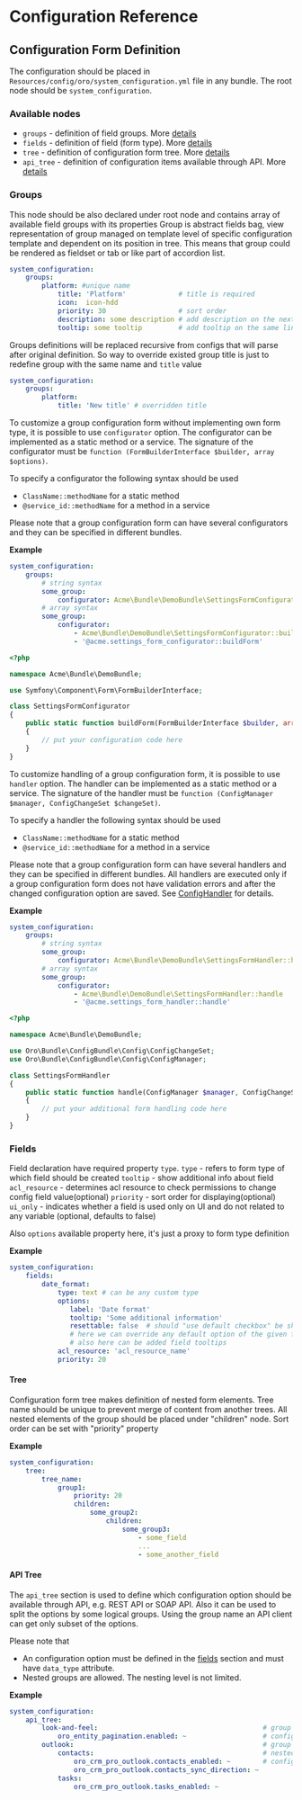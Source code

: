 Configuration Reference
=======================

Configuration Form Definition
-----------------------------

The configuration should be placed in `Resources/config/oro/system_configuration.yml` file in any bundle.
The root node should be `system_configuration`.

### Available nodes

- `groups`    - definition of field groups. More [details](#groups)
- `fields`    - definition of field (form type). More [details](#fields)
- `tree`      - definition of configuration form tree. More [details](#tree)
- `api_tree`  - definition of configuration items available through API. More [details](#api-tree)

### Groups

This node should be also declared under root node and contains array of available field groups with its properties
Group is abstract fields bag, view representation of group managed on template level of specific configuration template
and dependent on its position in tree.
This means that group could be rendered as fieldset or tab or like part of accordion list.

```yaml
system_configuration:
    groups:
        platform: #unique name
            title: 'Platform'             # title is required
            icon:  icon-hdd
            priority: 30                  # sort order
            description: some description # add description on the next line after group header
            tooltip: some tooltip         # add tooltip on the same line after group header
```

Groups definitions will be replaced recursive from configs that will parse after original definition.
So way to override existed group title is just to redefine group with the same name and `title` value

```yaml
system_configuration:
    groups:
        platform:
            title: 'New title' # overridden title
```

To customize a group configuration form without implementing own form type, it is possible to use `configurator` option.
The configurator can be implemented as a static method or a service.
The signature of the configurator must be `function (FormBuilderInterface $builder, array $options)`.

To specify a configurator the following syntax should be used

- `ClassName::methodName` for a static method
- `@service_id::methodName` for a method in a service

Please note that a group configuration form can have several configurators and they can be specified in different bundles.

**Example**

```yaml
system_configuration:
    groups:
        # string syntax
        some_group:
            configurator: Acme\Bundle\DemoBundle\SettingsFormConfigurator::buildForm
        # array syntax
        some_group:
            configurator:
                - Acme\Bundle\DemoBundle\SettingsFormConfigurator::buildForm
                - '@acme.settings_form_configurator::buildForm'
```

```php
<?php

namespace Acme\Bundle\DemoBundle;

use Symfony\Component\Form\FormBuilderInterface;

class SettingsFormConfigurator
{
    public static function buildForm(FormBuilderInterface $builder, array $options)
    {
        // put your configuration code here
    }
}
```

To customize handling of a group configuration form, it is possible to use `handler` option.
The handler can be implemented as a static method or a service.
The signature of the handler must be `function (ConfigManager $manager, ConfigChangeSet $changeSet)`.

To specify a handler the following syntax should be used

- `ClassName::methodName` for a static method
- `@service_id::methodName` for a method in a service

Please note that a group configuration form can have several handlers and they can be specified in different bundles.
All handlers are executed only if a group configuration form does not have validation errors
and after the changed configuration option are saved. See [ConfigHandler](../../Form/Handler/ConfigHandler.php) for details.

**Example**

```yaml
system_configuration:
    groups:
        # string syntax
        some_group:
            configurator: Acme\Bundle\DemoBundle\SettingsFormHandler::handle
        # array syntax
        some_group:
            configurator:
                - Acme\Bundle\DemoBundle\SettingsFormHandler::handle
                - '@acme.settings_form_handler::handle'
```

```php
<?php

namespace Acme\Bundle\DemoBundle;

use Oro\Bundle\ConfigBundle\Config\ConfigChangeSet;
use Oro\Bundle\ConfigBundle\Config\ConfigManager;

class SettingsFormHandler
{
    public static function handle(ConfigManager $manager, ConfigChangeSet $changeSet)
    {
        // put your additional form handling code here
    }
}
```

### Fields

Field declaration have required property `type`.
`type` - refers to form type of which field should be created
`tooltip` - show additional info about field
`acl_resource` - determines acl resource to check permissions to change config field value(optional)
`priority` - sort order for displaying(optional)
`ui_only` - indicates whether a field is used only on UI and do not related to any variable (optional, defaults to false)

Also `options` available property here, it's just a proxy to form type definition

**Example**

```yaml
system_configuration:
    fields:
        date_format:
            type: text # can be any custom type
            options:
               label: 'Date format'
               tooltip: 'Some additional information'
               resettable: false  # should "use default checkbox" be shown(optional, default: true)
               # here we can override any default option of the given form type
               # also here can be added field tooltips
            acl_resource: 'acl_resource_name'
            priority: 20
```

#### Tree

Configuration form tree makes definition of nested form elements.
Tree name should be unique to prevent merge of content from another trees.
All nested elements of the group should be placed under "children" node.
Sort order can be set with "priority" property

**Example**

```yaml
system_configuration:
    tree:
        tree_name:
            group1:
                priority: 20
                children:
                    some_group2:
                        children:
                            some_group3:
                                - some_field
                                ...
                                - some_another_field
```

#### API Tree

The `api_tree` section is used to define which configuration option should be available
through API, e.g. REST API or SOAP API. Also it can be used to split the options
by some logical groups. Using the group name an API client can get only subset of the options.

Please note that

- An configuration option must be defined in the [fields](#fields) section and must have `data_type` attribute.
- Nested groups are allowed. The nesting level is not limited.

**Example**

```yaml
system_configuration:
    api_tree:
        look-and-feel:                                         # group name
            oro_entity_pagination.enabled: ~                   # configuration option
        outlook:                                               # group name
            contacts:                                          # nested group name
                oro_crm_pro_outlook.contacts_enabled: ~        # configuration option
                oro_crm_pro_outlook.contacts_sync_direction: ~
            tasks:
                oro_crm_pro_outlook.tasks_enabled: ~
```
